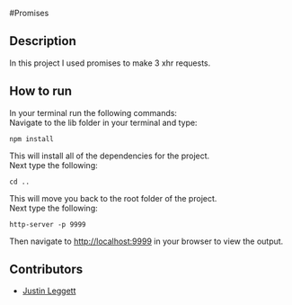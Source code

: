 #Promises



## Description
In this project I used promises to make 3 xhr requests.


## How to run
In your terminal run the following commands:
<br />
Navigate to the lib folder in your terminal and type:
```
npm install
```
This will install all of the dependencies for the project.
<br />
Next type the following:
```
cd ..
```
This will move you back to the root folder of the project.
<br />
Next type the following:
```
http-server -p 9999
```
Then navigate to [http://localhost:9999](http://localhost:9999) in your browser to view the output.


## Contributors
- [Justin Leggett](https://github.com/justinal64)